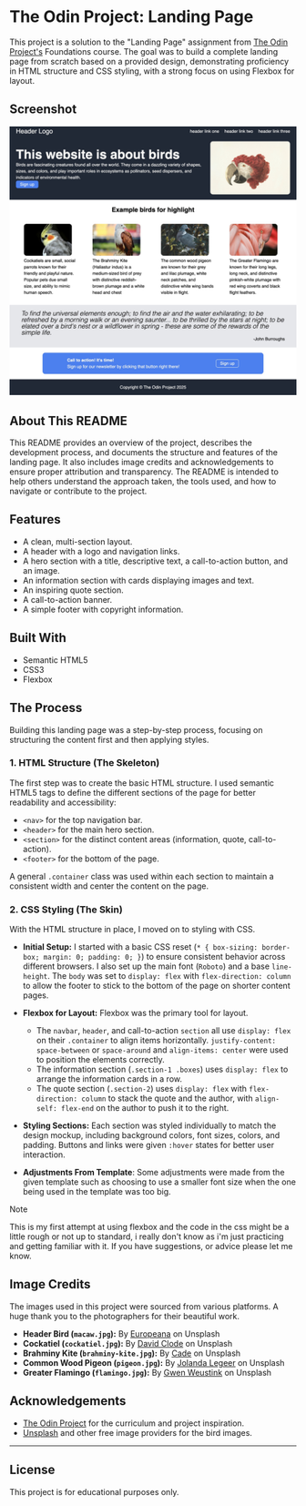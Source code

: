 # The Odin Project: Landing Page

This project is a solution to the "Landing Page" assignment from [The Odin Project's](https://www.theodinproject.com/lessons/foundations-landing-page) Foundations course. The goal was to build a complete landing page from scratch based on a provided design, demonstrating proficiency in HTML structure and CSS styling, with a strong focus on using Flexbox for layout.

## Screenshot

![Project Screenshot](images/landing-page.jpeg)

## About This README

This README provides an overview of the project, describes the development process, and documents the structure and features of the landing page. It also includes image credits and acknowledgements to ensure proper attribution and transparency. The README is intended to help others understand the approach taken, the tools used, and how to navigate or contribute to the project.

## Features

- A clean, multi-section layout.
- A header with a logo and navigation links.
- A hero section with a title, descriptive text, a call-to-action button, and an image.
- An information section with cards displaying images and text.
- An inspiring quote section.
- A call-to-action banner.
- A simple footer with copyright information.

## Built With

- Semantic HTML5
- CSS3
- Flexbox

## The Process

Building this landing page was a step-by-step process, focusing on structuring the content first and then applying styles.

### 1. HTML Structure (The Skeleton)

The first step was to create the basic HTML structure. I used semantic HTML5 tags to define the different sections of the page for better readability and accessibility:

- `<nav>` for the top navigation bar.
- `<header>` for the main hero section.
- `<section>` for the distinct content areas (information, quote, call-to-action).
- `<footer>` for the bottom of the page.

A general `.container` class was used within each section to maintain a consistent width and center the content on the page.

### 2. CSS Styling (The Skin)

With the HTML structure in place, I moved on to styling with CSS.

- **Initial Setup:** I started with a basic CSS reset (`* { box-sizing: border-box; margin: 0; padding: 0; }`) to ensure consistent behavior across different browsers. I also set up the main font (`Roboto`) and a base `line-height`. The `body` was set to `display: flex` with `flex-direction: column` to allow the footer to stick to the bottom of the page on shorter content pages.

- **Flexbox for Layout:** Flexbox was the primary tool for layout.

  - The `navbar`, `header`, and call-to-action `section` all use `display: flex` on their `.container` to align items horizontally. `justify-content: space-between` or `space-around` and `align-items: center` were used to position the elements correctly.
  - The information section (`.section-1 .boxes`) uses `display: flex` to arrange the information cards in a row.
  - The quote section (`.section-2`) uses `display: flex` with `flex-direction: column` to stack the quote and the author, with `align-self: flex-end` on the author to push it to the right.

- **Styling Sections:** Each section was styled individually to match the design mockup, including background colors, font sizes, colors, and padding. Buttons and links were given `:hover` states for better user interaction.

- **Adjustments From Template**: Some adjustments were made from the  given template such as choosing to use a smaller font size when the one being used in the template was too big.

> [!NOTE]
> This is my first attempt at using flexbox and the code in the css might be a little rough or not up to standard, i really don't know as i'm just practicing and getting familiar with it.
> If you have suggestions, or advice please let me know.

###

## Image Credits

The images used in this project were sourced from various platforms. A huge thank you to the photographers for their beautiful work.

- **Header Bird (`macaw.jpg`):** By [Europeana](https://unsplash.com/photos/5NqwmKjx6jo) on Unsplash
- **Cockatiel (`cockatiel.jpg`):** By [David Clode](https://unsplash.com/photos/a-close-up-of-a-bird-on-a-tree-branch-EA0BMEBoWXo) on Unsplash
- **Brahminy Kite (`brahminy-kite.jpg`):** By [Cade](https://unsplash.com/photos/white-and-brown-bird-on-gray-rock-during-daytime-8zSbmf3pl2Q) on Unsplash
- **Common Wood Pigeon (`pigeon.jpg`):** By [Jolanda Legeer](https://unsplash.com/photos/a-gray-and-white-bird-sitting-on-top-of-a-tree-Uo2bPl11jn8) on Unsplash
- **Greater Flamingo (`flamingo.jpg`):** By [Gwen Weustink](https://unsplash.com/photos/close-up-photography-of-a-pink-bird-HvCtRFpxK8s) on Unsplash

## Acknowledgements

- [The Odin Project](https://www.theodinproject.com/) for the curriculum and project inspiration.
- [Unsplash](https://unsplash.com/) and other free image providers for the bird images.

---

## License

This project is for educational purposes only.
